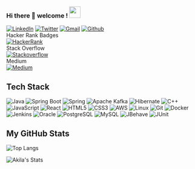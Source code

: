 ### Hi there 👋 welcome !     <img src="https://media.giphy.com/media/WUlplcMpOCEmTGBtBW/giphy.gif" width="30">  

<!--



**AkilaDee/AkilaDee** is a ✨ _special_ ✨ repository because its `README.md` (this file) appears on your GitHub profile.

Here are some ideas to get you started:

- 🔭 I’m currently working on ...
- 🌱 I’m currently learning ...
- 👯 I’m looking to collaborate on ...
- 🤔 I’m looking for help with ...
- 💬 Ask me about ...
- 📫 How to reach me: ...
- 😄 Pronouns: ...
- ⚡ Fun fact: ...
-->

[![LinkedIn](https://img.shields.io/badge/--linkedin?label=LinkedIn&logo=LinkedIn&style=social)](https://www.linkedin.com/in/akiladee)
[![Twitter](https://img.shields.io/badge/--Twitter?label=Twitter&logo=Twitter&style=social)](https://twitter.com/AkilaDee)
[![Gmail](https://img.shields.io/badge/--linkedin?label=Gmail&logo=gmail&style=social)](mailto:akila.mde@gmail.com)
[![Github](https://img.shields.io/github/followers/AkilaDee?label=Follow%20Me&style=social)](https://github.com/AkilaDee)<br/>
Hacker Rank Badges<br/> [![HackerRank](https://img.shields.io/badge/--dev?label=HackerRank&logo=Hackerrank&style=social)](https://www.hackerrank.com/akiladee) <br/>
Stack Overflow<br/>
[![Stackoverflow](https://img.shields.io/badge/--Stackoverflow?label=Stackoverflow&logo=Stackoverflow&style=social)](https://stackoverflow.com/users/14577057/akila-de-silva)<br/>
Medium<br/>
[![Medium](https://img.shields.io/badge/--Medium?label=Medium&logo=Medium&style=social)](https://medium.com/@akiladee)<br/>
## Tech Stack
<p>
<img alt="Java" src="https://img.shields.io/badge/Java-59666C.svg?style=flat-square&logo=openjdk&logoColor=white" />
<img alt="Spring Boot" src="https://img.shields.io/badge/Springboot-%23039BE5.svg?style=flat-square&logo=springboot" />
<img alt="Spring" src="https://img.shields.io/badge/Spring-%236DB33F.svg?style=flat-square&logo=spring&logoColor=white" />
<img alt="Apache Kafka" src="https://img.shields.io/badge/Apache%20Kafka-231F20?style=flat-square&logo=apachekafka&logoColor=white" />
<img alt="Hibernate" src="https://img.shields.io/badge/Hibernate-59666C.svg?style=flat-square&logo=hibernate&logoColor=white" />
<img alt="C++" src="https://img.shields.io/badge/C++-00599C?style=flat-square&logo=cplusplus&logoColor=white" />
<img alt="JavaScript" src="https://img.shields.io/badge/JavaScript%20-%23F7DF1E.svg?style=flat-square&logo=javascript&logoColor=black" />
<img alt="React" src="https://img.shields.io/badge/React-20232A?style=flat-square&logo=react&logoColor=61DAFB" />
<!-- <img alt="Node.js" src="https://img.shields.io/badge/Node.js-43853D?style=flat-square&logo=node.js&logoColor=white" /> -->
<img alt="HTML5" src="https://img.shields.io/badge/HTML5-E34F26?style=flat-square&logo=html5&logoColor=white" />
<img alt="CSS3" src="https://img.shields.io/badge/CSS3-1572B6?style=flat-square&logo=css3&logoColor=white" />
<img alt="AWS" src="https://img.shields.io/badge/AWS-232F3E?style=flat-square&logo=amazon-aws&logoColor=white" />
<img alt="Linux" src="https://img.shields.io/badge/Linux-FCC624?style=flat-square&logo=linux&logoColor=black" />
<img alt="Git" src="https://img.shields.io/badge/Git-F05032?style=flat-square&logo=git&logoColor=white" />
<img alt="Docker" src="https://img.shields.io/badge/Docker-2496ED?style=flat-square&logo=docker&logoColor=white" />
<img alt="Jenkins" src="https://img.shields.io/badge/Jenkins-D24939?style=flat-square&logo=jenkins&logoColor=white" />
<img alt="Oracle" src="https://img.shields.io/badge/Oracle-F80000?style=flat-square&logo=oracle&logoColor=white" />
<img alt="PostgreSQL" src="https://img.shields.io/badge/PostgreSQL-336791?style=flat-square&logo=postgresql&logoColor=white" />
<img alt="MySQL" src="https://img.shields.io/badge/MySQL-4479A1?style=flat-square&logo=mysql&logoColor=white" />
<img alt="JBehave" src="https://img.shields.io/badge/JBehave-007396?style=flat-square&logo=java&logoColor=white" />
<img alt="JUnit" src="https://img.shields.io/badge/JUnit-25A162?style=flat-square&logo=junit5&logoColor=white" />
</p>

## My GitHub Stats

![Top Langs](https://github-readme-stats.vercel.app/api/top-langs/?username=AkilaDee&layout=compact&show_icons=true&bg_color=000000&text_color=FFFFFF)

![Akila's Stats](https://github-readme-stats.vercel.app/api?username=AkilaDee&show_icons=true&bg_color=000000&text_color=FFFFFF)
<!-- ![Akila's github stats](https://github-readme-stats.vercel.app/api?username=AkilaDee&layout=compact&include_all_commits=true&show_icons=true&hide=issues) -->
